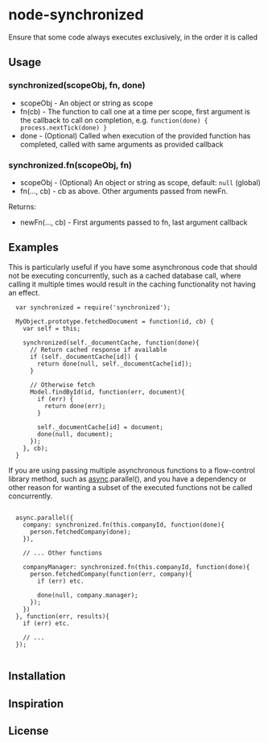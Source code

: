 node-synchronized
=================

Ensure that some code always executes exclusively, in the order it is called

Usage
-----

### synchronized(scopeObj, fn, done) ###

- scopeObj - An object or string as scope
- fn(cb) - The function to call one at a time per scope, first argument is the 
callback to call on completion, e.g. `function(done) { process.nextTick(done) }`
- done - (Optional) Called when execution of the provided function has 
completed, called with same arguments as provided callback

### synchronized.fn(scopeObj, fn) ###

- scopeObj - (Optional) An object or string as scope, default: `null` (global)
- fn(..., cb) - cb as above.  Other arguments passed from newFn.

Returns:
- newFn(..., cb) - First arguments passed to fn, last argument 
callback

Examples
--------

This is particularly useful if you have some asynchronous code that should not
be executing concurrently, such as a cached database call, where calling it 
multiple times would result in the caching functionality not having an effect.

```
  var synchronized = require('synchronized');
  
  MyObject.prototype.fetchedDocument = function(id, cb) {
    var self = this;
    
    synchronized(self._documentCache, function(done){
      // Return cached response if available
      if (self._documentCache[id]) { 
        return done(null, self._documentCache[id]);
      }

      // Otherwise fetch
      Model.findById(id, function(err, document){
        if (err) {
          return done(err);
        }
        
        self._documentCache[id] = document;
        done(null, document);
      });
    }, cb);
  }

```

If you are using passing multiple asynchronous functions to a flow-control 
library method, such as [async](https://github.com/caolan/async).parallel(), 
and you have a dependency or other reason for wanting a subset of the executed
functions not be called concurrently.

```

  async.parallel({
    company: synchronized.fn(this.companyId, function(done){
      person.fetchedCompany(done);
    }),
    
    // ... Other functions
    
    companyManager: synchronized.fn(this.companyId, function(done){
      person.fetchedCompany(function(err, company){
        if (err) etc.
        
        done(null, company.manager);
      });
    })
  }, function(err, results){
    if (err) etc.
    
    // ...
  });
  
```

Installation
------------


Inspiration
-----------

License
-------